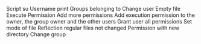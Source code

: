 Script su
Username print
Groups belonging to
Change user
Empty file
Execute Permission
Add more permissions
Add execution permission to the owner, the group owner and the other users
Grant user all permissions
Set mode of file
Reflection
regular files not changed
Permission with new directory
Change group

